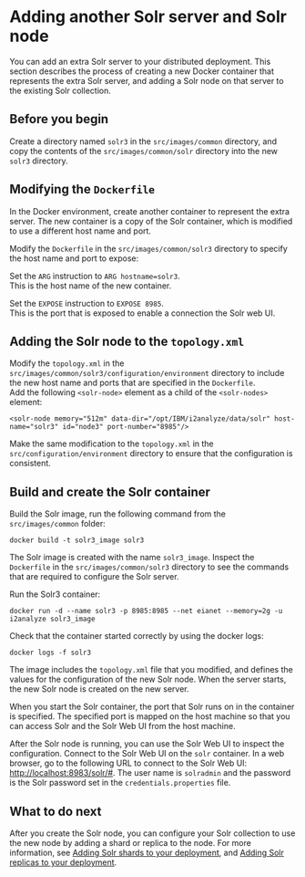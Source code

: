 # Adding another Solr server and Solr node
You can add an extra Solr server to your distributed deployment. This section describes the process of creating a new Docker container that represents the extra Solr server, and adding a Solr node on that server to the existing Solr collection.

## Before you begin
Create a directory named `solr3` in the `src/images/common` directory, and copy the contents of the `src/images/common/solr` directory into the new `solr3` directory.

## Modifying the `Dockerfile`
In the Docker environment, create another container to represent the extra server. The new container is a copy of the Solr container, which is modified to use a different host name and port.

Modify the `Dockerfile` in the `src/images/common/solr3` directory to specify the host name and port to expose:

Set the `ARG` instruction to `ARG hostname=solr3`.  
This is the host name of the new container.

Set the `EXPOSE` instruction to `EXPOSE 8985`.  
This is the port that is exposed to enable a connection the Solr web UI.

## Adding the Solr node to the `topology.xml`
Modify the `topology.xml` in the `src/images/common/solr3/configuration/environment` directory to include the new host name and ports that are specified in the `Dockerfile`.  
Add the following `<solr-node>` element as a child of the `<solr-nodes>` element:
```
<solr-node memory="512m" data-dir="/opt/IBM/i2analyze/data/solr" host-name="solr3" id="node3" port-number="8985"/>
```
Make the same modification to the `topology.xml` in the `src/configuration/environment` directory to ensure that the configuration is consistent.

## Build and create the Solr container
Build the Solr image, run the following command from the `src/images/common` folder:
```
docker build -t solr3_image solr3
```
The Solr image is created with the name `solr3_image`. Inspect the `Dockerfile` in the `src/images/common/solr3` directory to see the commands that are required to configure the Solr server.

Run the Solr3 container:
```
docker run -d --name solr3 -p 8985:8985 --net eianet --memory=2g -u i2analyze solr3_image
```
Check that the container started correctly by using the docker logs:
```
docker logs -f solr3
```
The image includes the `topology.xml` file that you modified, and defines the values for the configuration of the new Solr node. When the server starts, the new Solr node is created on the new server.

When you start the Solr container, the port that Solr runs on in the container is specified. The specified port is mapped on the host machine so that you can access Solr and the Solr Web UI from the host machine.

After the Solr node is running, you can use the Solr Web UI to inspect the configuration. Connect to the Solr Web UI on the `solr` container. In a web browser, go to the following URL to connect to the Solr Web UI: <http://localhost:8983/solr/#>. The user name is `solradmin` and the password is the Solr password set in the `credentials.properties` file.

## What to do next
After you create the Solr node, you can configure your Solr collection to use the new node by adding a shard or replica to the node. For more information, see [Adding Solr shards to your deployment](configure_solr_add_shard.md), and [Adding Solr replicas to your deployment](configure_solr_add_replica.md).
